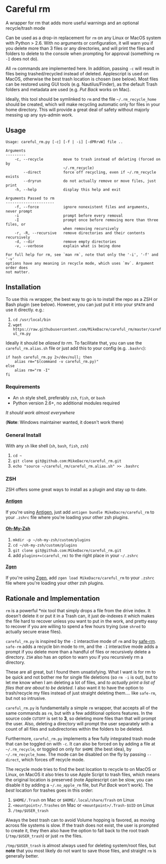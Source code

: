 # Careful rm

A wrapper for rm that adds more useful warnings and an optional recycle/trash mode

Can be used as a drop-in replacement for `rm` on any Linux or MacOS system with
Python > 2.6. With no arguments or configuration, it will warn you if you
delete more than 3 files or any directories, and will print the files and
folders to delete to the console when prompting for approval (something `rm -I`
does not do).

All `rm` commands are implemented here. In addition, passing `-c` will result
in files being trashed/recycled instead of deleted. Applescript is used on
MacOS, otherwise the best trash location is chosen (see below). Most files can
be restored using GUI tools (e.g. Nautilus/Finder), as the default Trash
folders and metadata are used (e.g. *Put Back* works on Mac).

Ideally, this tool should be symlinked to `rm` and the file
`~/.rm_recycle_home` should be created, which will make recycling automatic
only for files in your home directory. This will provide a great deal of safety
without majorly messing up any sys-admin work.

## Usage

```
Usage: careful_rm.py [-c] [-f | -i] [-dPRrvW] file ..

Arguments
---------
    -c, --recycle         move to trash instead of deleting (forced on by
                          ~/.rm_recycle)
        --direct          force off recycling, even if ~/.rm_recycle exists
        --dryrun          do not actually remove or move files, just print
    -h, --help            display this help and exit

Arguments Passed to rm
----------------------
    -f, --force           ignore nonexistent files and arguments, never prompt
    -i                    prompt before every removal
    -I                    prompt once before removing more than three files, or
                          when removing recursively
    -r, -R, --recursive   remove directories and their contents recursively
    -d, --dir             remove empty directories
    -v, --verbose         explain what is being done

For full help for rm, see `man rm`, note that only the '-i', '-f' and '-v'
options have any meaning in recycle mode, which uses `mv`. Argument order does
not matter.
```

## Installation

To use this `rm` wrapper, the best way to go is to install the repo as a ZSH or
Bash plugin (see below). However, you can just put it into your `$PATH` and use
it directly. e.g.:

1. `cd /usr/local/bin`
2. `wget https://raw.githubusercontent.com/MikeDacre/careful_rm/master/careful_rm.py`

Ideally it should be *aliased to rm*. To facilitate that, you can use the
`careful_rm.alias.sh` file or just add this to your config (e.g. `.bashrc`):

    if hash careful_rm.py 2>/dev/null; then
        alias rm="$(command -v careful_rm.py)"
    else
        alias rm="rm -I"
    fi

### Requirements

- An `sh` style shell, preferably `zsh`, `fish`, or `bash`
- Python version 2.6+, no additional modules required

*It should work almost everywhere*

(**Note**: Windows maintainer wanted, it doesn't work there)

### General Install

With any `sh` like shell (`sh`, `bash`, `fish`, `zsh`)

1. `cd ~`
2. `git clone git@github.com:MikeDacre/careful_rm.git`
3. `echo "source ~/careful_rm/careful_rm.alias.sh" >> .bashrc`

### ZSH

ZSH offers some great ways to install as a plugin and stay up to date.

#### [Antigen](github.com/zsh-users/antigen)

If you're using [Antigen](github.com/zsh-users/antigen), just add
`antigen bundle MikeDacre/careful_rm` to your `.zshrc` file where you're
loading your other zsh plugins.

#### [Oh-My-Zsh](https://github.com/robbyrussell/oh-my-zsh)

1. `mkdir -p ~/oh-my-zsh/custom/plugins`
2. `cd ~/oh-my-zsh/custom/plugins`
3. `git clone git@github.com:MikeDacre/careful_rm.git`
4. add `plugins+=(careful_rm)` to the right place in your `~/.zshrc`

#### [Zgen](tarjoilija/zgen)

If you're using [Zgen](tarjoilija/zgen), add `zgen load MikeDacre/careful_rm` to your
`.zshrc` file where you're loading your other zsh plugins.

## Rationale and Implementation

`rm` is a powerful *nix tool that simply drops a file from the drive index. It
doesn't delete it or put it in a Trash can, it just de-indexes it which makes
the file hard to recover unless you want to put in the work, and pretty easy to
recover if you are willing to spend a few hours trying (use `shred` to actually
secure erase files).

`careful_rm.py` is inspired by the `-I` interactive mode of `rm` and by
[safe-rm](https://github.com/kaelzhang/shell-safe-rm). `safe-rm` adds a recycle
bin mode to rm, and the `-I` interactive mode adds a prompt if you delete more
than a handful of files or recursively delete a directory. `ZSH` also has an
option to warn you if you recursively rm a directory.

These are all great, but I found them unsatisfying. What I want is for rm to be
quick and not bother me for single file deletions (so `rm -i` is out), but to let
me know when I am deleting a lot of files, and *to actually print a list of files
that are about to be deleted*. I also want it to have the option to trash/recycle
my files instead of just straight deleting them.... like `safe-rm`, but not so
intrusive.

`careful_rm.py` is fundamentally a simple `rm` wrapper, that accepts all of the
same commands as `rm`, but with a few additional options features. In the source
code `CUTOFF` is set to **3**, so deleting more files than that will prompt the
user. Also, deleting a directory will prompt the user separately with a count of
all files and subdirectories within the folders to be deleted.

Furthermore, `careful_rm.py` implements a few fully integrated trash mode that
can be toggled on with `-c`. It can also be forced on by adding a file at
`~/.rm_recycle`, or toggled on only for `$HOME` (the best idea), by
`~/.rm_recycle_home`. The mode can be disabled on the fly by passing `--direct`,
which forces off recycle mode.

The recycle mode tries to find the best location to recycle to on MacOS or
Linux, on MacOS it also tries to use Apple Script to trash files, which means
the original location is preserved (note Applescript can be slow, you can
disable it by adding a `~/.no_apple_rm` file, but *Put Back* won't work). The
*best* location for trashes goes in this order:

1. `$HOME/.Trash` on Mac or `$HOME/.local/share/Trash` on Linux
2. `<mountpoint>/.Trashes` on Mac or `<mountpoint>/.Trash-$UID` on Linux
3. `/tmp/$USER_trash`

Always the best trash can to avoid Volume hopping is favored, as moving across
file systems is slow. If the trash does not exist, the user is prompted to
create it, they then also have the option to fall back to the root trash
(`/tmp/$USER_trash`) or just `rm` the files.

`/tmp/$USER_trash` is almost always used for deleting system/root files, but
**note** that you most likely do not want to save those files, and straight
`rm` is generally better.
